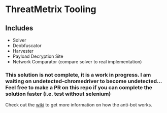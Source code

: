 # ThreatMetrix Tooling
## Includes
- Solver
- Deobfuscator
- Harvester
- Payload Decryption Site
- Network Comparator (compare solver to real implementation)

### This solution is not complete, it is a work in progress. I am waiting on undetected-chromedriver to become undetected... Feel free to make a PR on this repo if you can complete the solution faster (i.e. test without selenium)

Check out the [wiki](https://github.com/ZacharyHampton/tmx-solver/wiki) to get more information on how the anti-bot works.
